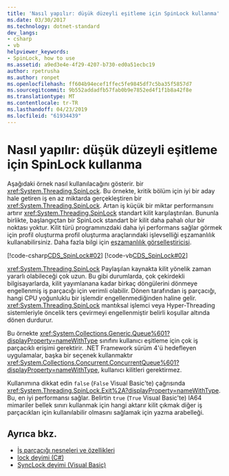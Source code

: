 ```yaml
---
title: 'Nasıl yapılır: düşük düzeyli eşitleme için SpinLock kullanma'
ms.date: 03/30/2017
ms.technology: dotnet-standard
dev_langs:
- csharp
- vb
helpviewer_keywords:
- SpinLock, how to use
ms.assetid: a9ed3e4e-4f29-4207-b730-ed0a51ecbc19
author: rpetrusha
ms.author: ronpet
ms.openlocfilehash: ff604b94ecef1ffec5fe9845df7c5ba35f5857d7
ms.sourcegitcommit: 9b552addadfb57fab0b9e7852ed4f1f1b8a42f8e
ms.translationtype: MT
ms.contentlocale: tr-TR
ms.lasthandoff: 04/23/2019
ms.locfileid: "61934439"
---
```

# <a name="how-to-use-spinlock-for-low-level-synchronization"></a>Nasıl yapılır: düşük düzeyli eşitleme için SpinLock kullanma

Aşağıdaki örnek nasıl kullanılacağını gösterir. bir <xref:System.Threading.SpinLock>. Bu örnekte, kritik bölüm için iyi bir aday hale getiren iş en az miktarda gerçekleştiren bir <xref:System.Threading.SpinLock>. Artan iş küçük bir miktar performansını artırır <xref:System.Threading.SpinLock> standart kilit karşılaştırılan. Bununla birlikte, başlangıçtan bir SpinLock standart bir kilit daha pahalı olur bir noktası yoktur. Kilit türü programınızdaki daha iyi performans sağlar görmek için profil oluşturma profil oluşturma araçlarındaki işlevselliği eşzamanlılık kullanabilirsiniz. Daha fazla bilgi için [eşzamanlılık görselleştiricisi](/visualstudio/profiling/concurrency-visualizer).  
  
 [!code-csharp[CDS_SpinLock#02](../../../samples/snippets/csharp/VS_Snippets_Misc/cds_spinlock/cs/spinlockdemo.cs#02)]
 [!code-vb[CDS_SpinLock#02](../../../samples/snippets/visualbasic/VS_Snippets_Misc/cds_spinlock/vb/spinlock_vb.vb#02)]  
  
 <xref:System.Threading.SpinLock> Paylaşılan kaynakta kilit yönelik zaman yararlı olabileceği çok uzun. Bu gibi durumlarda, çok çekirdekli bilgisayarlarda, kilit yayımlanana kadar birkaç döngülerini dönmeye engellenmiş iş parçacığı için verimli olabilir. Dönen tarafından iş parçacığı, hangi CPU yoğunluklu bir işlemdir engellenmediğinden haline gelir. <xref:System.Threading.SpinLock> mantıksal işlemci veya Hyper-Threading sistemleriyle öncelik ters çevirmeyi engellenmiştir belirli koşullar altında dönen durdurur.  
  
 Bu örnekte <xref:System.Collections.Generic.Queue%601?displayProperty=nameWithType> sınıfını kullanıcı eşitleme için çok iş parçacıklı erişimi gerektirir. .NET Framework sürüm 4'ü hedefleyen uygulamalar, başka bir seçenek kullanmaktır <xref:System.Collections.Concurrent.ConcurrentQueue%601?displayProperty=nameWithType>, kullanıcı kilitleri gerektirmez.  
  
 Kullanımına dikkat edin `false` (`False` Visual Basic'te) çağrısında <xref:System.Threading.SpinLock.Exit%2A?displayProperty=nameWithType>. Bu, en iyi performansı sağlar. Belirtin `true` (`True` Visual Basic'te) IA64 mimariler bellek sınırı kullanmak için hangi aktarır kilit çıkmak diğer iş parçacıkları için kullanılabilir olmasını sağlamak için yazma arabelleği.  
  
## <a name="see-also"></a>Ayrıca bkz.

- [İş parçacığı nesneleri ve özellikleri](threading-objects-and-features.md)
- [lock deyimi (C#)](../../csharp/language-reference/keywords/lock-statement.md)
- [SyncLock deyimi (Visual Basic)](../../visual-basic/language-reference/statements/synclock-statement.md)
